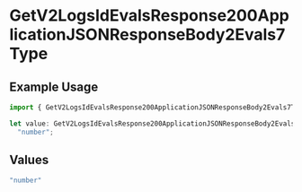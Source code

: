# GetV2LogsIdEvalsResponse200ApplicationJSONResponseBody2Evals7Type

## Example Usage

```typescript
import { GetV2LogsIdEvalsResponse200ApplicationJSONResponseBody2Evals7Type } from "orq-poc-typescript-multi-env-version/models/operations";

let value: GetV2LogsIdEvalsResponse200ApplicationJSONResponseBody2Evals7Type =
  "number";
```

## Values

```typescript
"number"
```